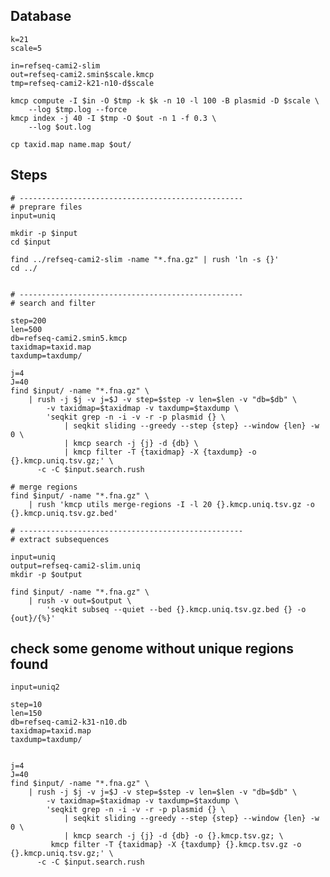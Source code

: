 ## Database

    k=21
    scale=5
    
    in=refseq-cami2-slim 
    out=refseq-cami2.smin$scale.kmcp
    tmp=refseq-cami2-k21-n10-d$scale
    
    kmcp compute -I $in -O $tmp -k $k -n 10 -l 100 -B plasmid -D $scale \
        --log $tmp.log --force        
    kmcp index -j 40 -I $tmp -O $out -n 1 -f 0.3 \
        --log $out.log
    
    cp taxid.map name.map $out/

## Steps

    # --------------------------------------------------
    # preprare files
    input=uniq
    
    mkdir -p $input
    cd $input
    
    find ../refseq-cami2-slim -name "*.fna.gz" | rush 'ln -s {}'
    cd ../
    

    # --------------------------------------------------
    # search and filter
    
    step=200
    len=500
    db=refseq-cami2.smin5.kmcp
    taxidmap=taxid.map
    taxdump=taxdump/
    
    j=4
    J=40
    find $input/ -name "*.fna.gz" \
        | rush -j $j -v j=$J -v step=$step -v len=$len -v "db=$db" \
            -v taxidmap=$taxidmap -v taxdump=$taxdump \
            'seqkit grep -n -i -v -r -p plasmid {} \
                | seqkit sliding --greedy --step {step} --window {len} -w 0 \
                | kmcp search -j {j} -d {db} \
                | kmcp filter -T {taxidmap} -X {taxdump} -o {}.kmcp.uniq.tsv.gz;' \
          -c -C $input.search.rush
    
    # merge regions
    find $input/ -name "*.fna.gz" \
        | rush 'kmcp utils merge-regions -I -l 20 {}.kmcp.uniq.tsv.gz -o {}.kmcp.uniq.tsv.gz.bed'
            
    # --------------------------------------------------
    # extract subsequences
    
    input=uniq
    output=refseq-cami2-slim.uniq
    mkdir -p $output
    
    find $input/ -name "*.fna.gz" \
        | rush -v out=$output \
            'seqkit subseq --quiet --bed {}.kmcp.uniq.tsv.gz.bed {} -o {out}/{%}'

## check some genome without unique regions found

    input=uniq2
    
    step=10
    len=150
    db=refseq-cami2-k31-n10.db
    taxidmap=taxid.map
    taxdump=taxdump/
    
    
    j=4
    J=40
    find $input/ -name "*.fna.gz" \
        | rush -j $j -v j=$J -v step=$step -v len=$len -v "db=$db" \
            -v taxidmap=$taxidmap -v taxdump=$taxdump \
            'seqkit grep -n -i -v -r -p plasmid {} \
                | seqkit sliding --greedy --step {step} --window {len} -w 0 \
                | kmcp search -j {j} -d {db} -o {}.kmcp.tsv.gz; \
             kmcp filter -T {taxidmap} -X {taxdump} {}.kmcp.tsv.gz -o {}.kmcp.uniq.tsv.gz;' \
          -c -C $input.search.rush
